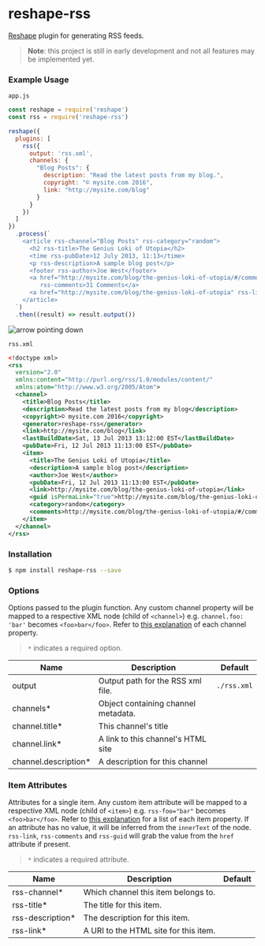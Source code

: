 # reshape-rss

[Reshape](https://github.com/reshape/reshape) plugin for generating RSS feeds.

> **Note**: this project is still in early development and not all features may be implemented yet.

### Example Usage

`app.js`

```js
const reshape = require('reshape')
const rss = require('reshape-rss')

reshape({
  plugins: [
    rss({
      output: 'rss.xml',
      channels: {
        "Blog Posts": {
          description: "Read the latest posts from my blog.",
          copyright: "© mysite.com 2016",
          link: "http://mysite.com/blog"
        }
      }
    })
  ]
})
  .process(`
	<article rss-channel="Blog Posts" rss-category="random">
      <h2 rss-title>The Genius Loki of Utopia</h2>
      <time rss-pubDate>12 July 2013, 11:13</time>
      <p rss-description>A sample blog post</p>
      <footer rss-author>Joe West</footer>
      <a href="http://mysite.com/blog/the-genius-loki-of-utopia/#/comments"
         rss-comments>31 Comments</a>
      <a href="http://mysite.com/blog/the-genius-loki-of-utopia" rss-link rss-guid>Read More</a>
	</article>
  `)
  .then((result) => result.output())
```

![arrow pointing down](http://imgh.us/downarrow_1.png)

`rss.xml`

```xml
<!doctype xml>
<rss
  version="2.0"
  xmlns:content="http://purl.org/rss/1.0/modules/content/"
  xmlns:atom="http://www.w3.org/2005/Atom">
  <channel>
    <title>Blog Posts</title>
    <description>Read the latest posts from my blog</description>
    <copyright>© mysite.com 2016</copyright>
    <generator>reshape-rss</generator>
    <link>http://mysite.com/blog</link>
    <lastBuildDate>Sat, 13 Jul 2013 13:12:00 EST</lastBuildDate>
    <pubDate>Fri, 12 Jul 2013 11:13:00 EST</pubDate>
    <item>
      <title>The Genius Loki of Utopia</title>
      <description>A sample blog post</description>
      <author>Joe West</author>
      <pubDate>Fri, 12 Jul 2013 11:13:00 EST</pubDate>
      <link>http://mysite.com/blog/the-genius-loki-of-utopia</link>
      <guid isPermaLink="true">http://mysite.com/blog/the-genius-loki-of-utopia</guid>
      <category>random</category>
      <comments>http://mysite.com/blog/the-genius-loki-of-utopia/#/comments</comments>
    </item>
  </channel>
</rss>
```

### Installation

```sh
$ npm install reshape-rss --save
```

### Options

Options passed to the plugin function. Any custom channel property will be mapped to a respective XML node (child of `<channel>`) e.g. `channel.foo: 'bar'` becomes `<foo>bar</foo>`.  Refer to [this explanation](http://www.landofcode.com/rss-reference/channel-elements.php) of each channel property.

> `*` indicates a required option.

| Name                 | Description                         | Default     |
| -------------------- | ----------------------------------- | ----------- |
| output               | Output path for the RSS xml file.   | `./rss.xml` |
| channels*            | Object containing channel metadata. |             |
| channel.title*       | This channel's title                |             |
| channel.link*        | A link to this channel's HTML site  |             |
| channel.description* | A description for this channel      |             |

### Item Attributes

Attributes for a single item. Any custom item attribute will be mapped to a respective XML node (child of `<item>`) e.g. `rss-foo="bar"` becomes `<foo>bar</foo>`. Refer to [this explanation](http://www.landofcode.com/rss-reference/item-tag.php) for a list of each item property. If an attribute has no value, it will be inferred from the `innerText` of the node. `rss-link`, `rss-comments` and `rss-guid` will grab the value from the `href` attribute if present.

> `*` indicates a required attribute.

| Name             | Description                           | Default |
| ---------------- | ------------------------------------- | ------- |
| rss-channel*     | Which channel this item belongs to.   |         |
| rss-title*       | The title for this item.              |         |
| rss-description* | The description for this item.        |         |
| rss-link*        | A URI to the HTML site for this item. |         |
